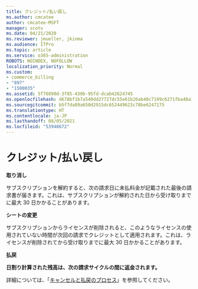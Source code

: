 ```yaml
---
title: クレジット/払い戻し
ms.author: cmcatee
author: cmcatee-MSFT
manager: scotv
ms.date: 04/21/2020
ms.reviewer: jmueller, jkinma
ms.audience: ITPro
ms.topic: article
ms.service: o365-administration
ROBOTS: NOINDEX, NOFOLLOW
localization_priority: Normal
ms.custom:
- commerce_billing
- "897"
- "1500035"
ms.assetid: 5f76890d-3f85-430b-95fd-dcab42624745
ms.openlocfilehash: d678bf1b7a540dd27727dc55e61b26ab40c7199c6271fba48a1e70787bc36461
ms.sourcegitcommit: b5f7da89a650d2915dc652449623c78be6247175
ms.translationtype: HT
ms.contentlocale: ja-JP
ms.lasthandoff: 08/05/2021
ms.locfileid: "53948672"
---
```

# <a name="creditrefund"></a>クレジット/払い戻し

**取り消し**
  
サブスクリプションを解約すると、次の請求日に未払料金が記載された最後の請求書が届きます。これは、サブスクリプションが解約された日から受け取りまでに最大 30 日かかることがあります。
  
**シートの変更**
  
サブスクリプションからライセンスが削除されると、このようなライセンスの使用されていない時間が次回の請求でクレジットとして適用されます。これは、ライセンスが削除されてから受け取りまでに最大 30 日かかることがあります。

**払戻**

**日割り計算された残高は、次の請求サイクルの間に返金されます。**

詳細については、「[キャンセルと払戻のプロセス](/microsoft-365/commerce/subscriptions/cancel-your-subscription)」を参照してください。 
